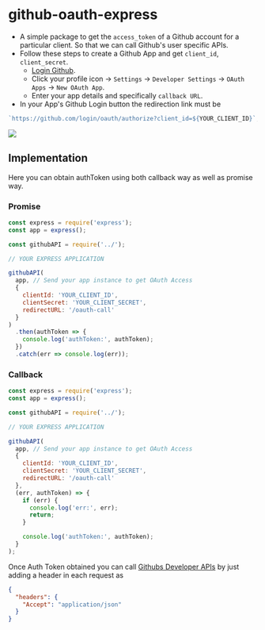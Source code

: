 # github-oauth-express

- A simple package to get the `access_token` of a Github account for a particular client. So that we can call Github's user specific APIs.
- Follow these steps to create a Github App and get `client_id`, `client_secret`.
  - [Login Github](https://github.com).
  - Click your profile icon -> `Settings` -> `Developer Settings` -> `OAuth Apps` -> `New OAuth App`.
  - Enter your app details and specifically `callback URL`.
- In your App's Github Login button the redirection link must be

```js
`https://github.com/login/oauth/authorize?client_id=${YOUR_CLIENT_ID}`;
```

![](https://sivanesh-s.github.io/images/OAuth-github.jpg)

## Implementation

Here you can obtain authToken using both callback way as well as promise way.

### Promise

```js
const express = require('express');
const app = express();

const githubAPI = require('../');

// YOUR EXPRESS APPLICATION

githubAPI(
  app, // Send your app instance to get OAuth Access
  {
    clientId: 'YOUR_CLIENT_ID',
    clientSecret: 'YOUR_CLIENT_SECRET',
    redirectURL: '/oauth-call'
  }
)
  .then(authToken => {
    console.log('authToken:', authToken);
  })
  .catch(err => console.log(err));
```

### Callback

```js
const express = require('express');
const app = express();

const githubAPI = require('../');

// YOUR EXPRESS APPLICATION

githubAPI(
  app, // Send your app instance to get OAuth Access
  {
    clientId: 'YOUR_CLIENT_ID',
    clientSecret: 'YOUR_CLIENT_SECRET',
    redirectURL: '/oauth-call'
  },
  (err, authToken) => {
    if (err) {
      console.log('err:', err);
      return;
    }

    console.log('authToken:', authToken);
  }
);
```

Once Auth Token obtained you can call [Githubs Developer APIs](https://developer.github.com/v3/) by just adding a header in each request as

```json
{
  "headers": {
    "Accept": "application/json"
  }
}
```
